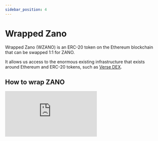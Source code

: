 ```yaml
---
sidebar_position: 4
---
```


# Wrapped Zano

Wrapped Zano (WZANO) is an ERC-20 token on the Ethereum blockchain that can be swapped 1:1 for ZANO.

It allows us access to the enormous existing infrastructure that exists around Ethereum and ERC-20 tokens, such as [Verse DEX](https://verse.bitcoin.com/swap/).

## How to wrap ZANO

<div style={{ position: 'relative', paddingBottom: '56.25%', height: 0 }}>
  <iframe
    src="https://www.youtube.com/embed/YQTUwBdgoDA"
    title="YouTube video player"
    style={{ 
     position: 'absolute', 
     top: 0, 
     left: 0, 
     width: '100%', 
     height: '100%' 
    }}
    frameBorder="0"
    allow="accelerometer; autoplay; clipboard-write; encrypted-media; gyroscope; picture-in-picture; web-share"
    allowFullScreen
  />
</div>

The process of swapping ZANO to WZANO is referred to as “wrapping”. You can wrap ZANO from within any of the Zano mobile or desktop clients. Just go to the “Send” tab, enter the amount of ZANO you would like to receive and the Ethereum address to which you’d like the WZANO to be sent. You will be informed of how much Zano is required to cover the transaction fees before you finalize the transaction.

<figure style={{textAlign: 'center'}}>
  <img
    src={require('/img/use/wrapped-zano/wrap.png').default}
    alt="Desktop Zano wallet, &#x22;Send&#x22; tab, with Wrapped Zano tx details"
  />
</figure>

## How to unwrap WZANO

Go to [https://wrapped.zano.org/app/](https://wrapped.zano.org/app/) connect your metamask wallet and specify the Zano address to which you want to receive ZANO. After that, you will be able to unwrap WZANO to ZANO. The process takes around 15 minutes and you will receive ZANO to your Zano address.

<figure style={{textAlign: 'center'}}>
  <img
    src={require('/img/use/wrapped-zano/unwrap.png').default}
    alt="Unwrap Zano widget"
  />
</figure>

## Proof of Assets

You can verify the Ethereum Smart Contract and the Zano custody wallet at [https://wrapped.zano.org](https://wrapped.zano.org)
